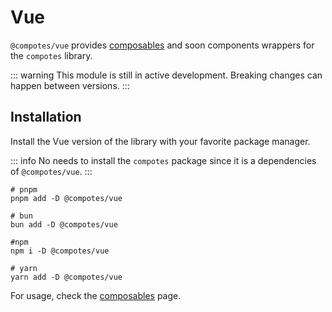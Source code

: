 # Vue

`@compotes/vue` provides [composables](/guide/vue/composables) and soon components wrappers for the `compotes` library.

::: warning
This module is still in active development. Breaking changes can happen between versions.
:::

## Installation

Install the Vue version of the library with your favorite package manager.

::: info
No needs to install the `compotes` package since it is a dependencies of `@compotes/vue`.
:::

```shell
# pnpm
pnpm add -D @compotes/vue

# bun
bun add -D @compotes/vue

#npm
npm i -D @compotes/vue

# yarn
yarn add -D @compotes/vue
```

For usage, check the [composables](/guide/vue/composables) page.
